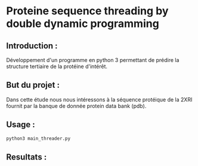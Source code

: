 # Proteine sequence threading by double dynamic programming

## Introduction :
Développement d'un programme en python 3 permettant de prédire la structure tertiaire de la protéine d'intérêt.

## But du projet :

Dans cette étude nous nous intéressons à la séquence protéique de la 2XRI fournit par la banque de donnée protein data bank (pdb).

## Usage :
```bash
python3 main_threader.py
```

## Resultats :

